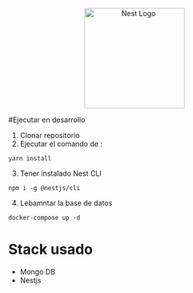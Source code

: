 <p align="center">
  <a href="http://nestjs.com/" target="blank"><img src="https://nestjs.com/img/logo-small.svg" width="200" alt="Nest Logo" /></a>
</p>

#Ejecutar en desarrollo 

1. Clonar repositorio
2. Ejecutar el comando de :

```
yarn install
```

3. Tener instalado Nest CLI

```
npm i -g @nestjs/cli
```

4. Lebamntar la base de datos

```
docker-compose up -d
```


# Stack usado
* Mongo DB
* Nestjs
